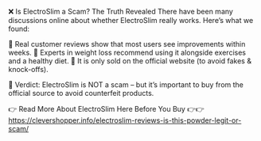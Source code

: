 ❌ Is ElectroSlim a Scam? The Truth Revealed
There have been many discussions online about whether ElectroSlim really works. Here’s what we found:

🔹 Real customer reviews show that most users see improvements within weeks.
🔹 Experts in weight loss recommend using it alongside exercises and a healthy diet.
🔹 It is only sold on the official website (to avoid fakes & knock-offs).

📌 Verdict: ElectroSlim is NOT a scam – but it’s important to buy from the official source to avoid counterfeit products.

👉 Read More About ElectroSlim Here Before You Buy 👉👉 https://clevershopper.info/electroslim-reviews-is-this-powder-legit-or-scam/
